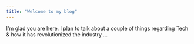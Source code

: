 ```yaml
---
title: "Welcome to my blog"
---
```


I'm glad you are here. I plan to talk about a couple of things regarding Tech & how it has revolutionized the industry  ...
